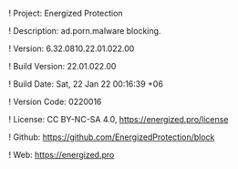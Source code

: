 ! Project: Energized Protection

! Description: ad.porn.malware blocking.

! Version: 6.32.0810.22.01.022.00

! Build Version: 22.01.022.00

! Build Date: Sat, 22 Jan 22 00:16:39 +06

! Version Code: 0220016

! License: CC BY-NC-SA 4.0, https://energized.pro/license

! Github: https://github.com/EnergizedProtection/block

! Web: https://energized.pro
